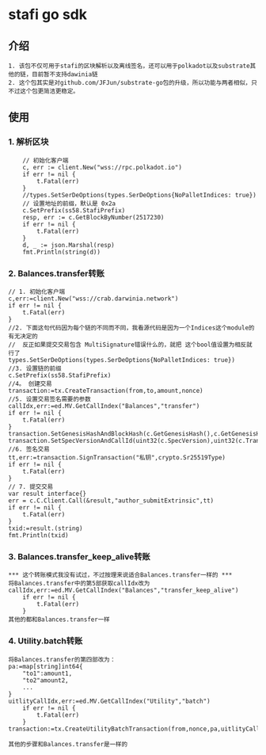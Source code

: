 #   stafi go sdk
## 介绍
    1. 该包不仅可用于stafi的区块解析以及离线签名，还可以用于polkadot以及substrate其他的链，目前暂不支持dawinia链
    2. 这个包其实是对github.com/JFJun/substrate-go包的升级，所以功能与两者相似，只不过这个包更简洁更稳定。
## 使用
### 1. 解析区块
        // 初始化客户端
        c, err := client.New("wss://rpc.polkadot.io")
    	if err != nil {
    		t.Fatal(err)
    	}
    	//types.SetSerDeOptions(types.SerDeOptions{NoPalletIndices: true})
    	// 设置地址的前缀，默认是 0x2a
    	c.SetPrefix(ss58.StafiPrefix)
    	resp, err := c.GetBlockByNumber(2517230)
    	if err != nil {
    		t.Fatal(err)
    	}
    	d, _ := json.Marshal(resp)
    	fmt.Println(string(d))
        
### 2. Balances.transfer转账
    // 1. 初始化客户端
    c,err:=client.New("wss://crab.darwinia.network")
    if err != nil {
    	t.Fatal(err)
    }
    //2. 下面这句代码因为每个链的不同而不同，我看源代码是因为一个Indices这个module的有无决定的
    //  反正如果提交交易包含 MultiSignature错误什么的，就把 这个bool值设置为相反就行了
    types.SetSerDeOptions(types.SerDeOptions{NoPalletIndices: true})
    //3. 设置链的前缀
    c.SetPrefix(ss58.StafiPrefix)
    //4。 创建交易
    transaction:=tx.CreateTransaction(from,to,amount,nonce)
    //5. 设置交易签名需要的参数
    callIdx,err:=ed.MV.GetCallIndex("Balances","transfer")
    if err != nil {
        t.Fatal(err)
    }
    transaction.SetGenesisHashAndBlockHash(c.GetGenesisHash(),c.GetGenesisHash())
    transaction.SetSpecVersionAndCallId(uint32(c.SpecVersion),uint32(c.TransactionVersion),callIdx)
    //6. 签名交易
    tt,err:=transaction.SignTransaction("私钥",crypto.Sr25519Type)
    if err != nil {
    	t.Fatal(err)
    }
    // 7. 提交交易
    var result interface{}
    err = c.C.Client.Call(&result,"author_submitExtrinsic",tt)
    if err != nil {
    	t.Fatal(err)
    }
    txid:=result.(string)
    fmt.Println(txid)

### 3. Balances.transfer_keep_alive转账
    *** 这个转账模式我没有试过，不过按理来说适合Balances.transfer一样的 ***
    将Balances.transfer中的第5部获取callIdx改为
    callIdx,err:=ed.MV.GetCallIndex("Balances","transfer_keep_alive")
        if err != nil {
            t.Fatal(err)
        }
    其他的都和Balances.transfer一样
    
### 4. Utility.batch转账
    将Balances.transfer的第四部改为：
    pa:=map[string]int64{
        "to1":amount1,
        "to2"amount2,
        ...
    }
    uitlityCallIdx,err:=ed.MV.GetCallIndex("Utility","batch")
        if err != nil {
            t.Fatal(err)
        }
    transaction:=tx.CreateUtilityBatchTransaction(from,nonce,pa,uitlityCallIdx)
    
    其他的步骤和Balances.transfer是一样的
